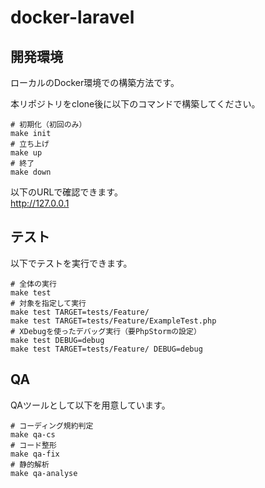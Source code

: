 # docker-laravel

## 開発環境
ローカルのDocker環境での構築方法です。

本リポジトリをclone後に以下のコマンドで構築してください。

```shell
# 初期化（初回のみ）
make init
# 立ち上げ
make up
# 終了
make down
```

以下のURLで確認できます。  
http://127.0.0.1

## テスト
以下でテストを実行できます。
```shell
# 全体の実行
make test
# 対象を指定して実行
make test TARGET=tests/Feature/
make test TARGET=tests/Feature/ExampleTest.php
# XDebugを使ったデバッグ実行（要PhpStormの設定）
make test DEBUG=debug
make test TARGET=tests/Feature/ DEBUG=debug
```

## QA
QAツールとして以下を用意しています。
```shell
# コーディング規約判定
make qa-cs
# コード整形
make qa-fix
# 静的解析
make qa-analyse
```
